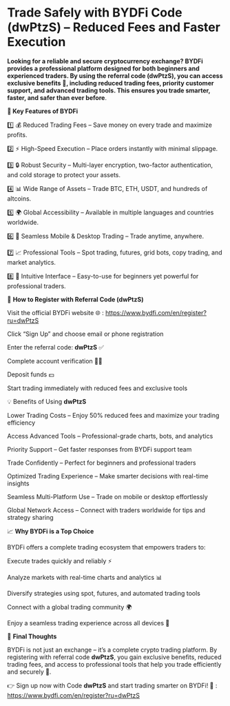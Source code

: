 # Trade Safely with BYDFi Code (dwPtzS) – Reduced Fees and Faster Execution

**Looking for a reliable and secure cryptocurrency exchange? BYDFi provides a professional platform designed for both beginners and experienced traders. By using the referral code (dwPtzS), you can access exclusive benefits 💎, including reduced trading fees, priority customer support, and advanced trading tools. This ensures you trade smarter, faster, and safer than ever before**.

**🔑 Key Features of BYDFi**

1️⃣ 💰 Reduced Trading Fees – Save money on every trade and maximize profits.

2️⃣ ⚡ High-Speed Execution – Place orders instantly with minimal slippage.

3️⃣ 🔒 Robust Security – Multi-layer encryption, two-factor authentication, and cold storage to protect your assets.

4️⃣ 📊 Wide Range of Assets – Trade BTC, ETH, USDT, and hundreds of altcoins.

5️⃣ 🌍 Global Accessibility – Available in multiple languages and countries worldwide.

6️⃣ 📱 Seamless Mobile & Desktop Trading – Trade anytime, anywhere.

7️⃣ 📈 Professional Tools – Spot trading, futures, grid bots, copy trading, and market analytics.

8️⃣ 🎯 Intuitive Interface – Easy-to-use for beginners yet powerful for professional traders.

📝 **How to Register with Referral Code (dwPtzS)**

Visit the official BYDFi website 🌐 : https://www.bydfi.com/en/register?ru=dwPtzS

Click “Sign Up” and choose email or phone registration

Enter the referral code: **dwPtzS** ✅

Complete account verification 📩📱

Deposit funds 💵

Start trading immediately with reduced fees and exclusive tools

💡 Benefits of Using **dwPtzS**

Lower Trading Costs – Enjoy 50% reduced fees and maximize your trading efficiency

Access Advanced Tools – Professional-grade charts, bots, and analytics

Priority Support – Get faster responses from BYDFi support team

Trade Confidently – Perfect for beginners and professional traders

Optimized Trading Experience – Make smarter decisions with real-time insights

Seamless Multi-Platform Use – Trade on mobile or desktop effortlessly

Global Network Access – Connect with traders worldwide for tips and strategy sharing

📈 **Why BYDFi is a Top Choice**

BYDFi offers a complete trading ecosystem that empowers traders to:

Execute trades quickly and reliably ⚡

Analyze markets with real-time charts and analytics 📊

Diversify strategies using spot, futures, and automated trading tools

Connect with a global trading community 🌍

Enjoy a seamless trading experience across all devices 📱

🌟 **Final Thoughts**

BYDFi is not just an exchange – it’s a complete crypto trading platform. By registering with referral code **dwPtzS**, you gain exclusive benefits, reduced trading fees, and access to professional tools that help you trade efficiently and securely 💎.

👉 Sign up now with Code **dwPtzS** and start trading smarter on BYDFi! 🚀 : https://www.bydfi.com/en/register?ru=dwPtzS
